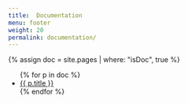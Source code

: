```yaml
---
title:  Documentation
menu: footer
weight: 20
permalink: documentation/
---
```

{% assign doc = site.pages | where: "isDoc", true %}

<ul>
{% for p in doc %}
  <li><a href="{{ site.baseurl }}{{ p.url }}">{{ p.title }}</a></li>
{% endfor %}
</ul>
